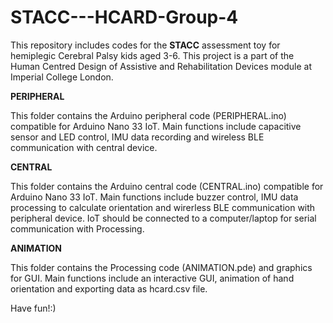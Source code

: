 # STACC---HCARD-Group-4

This repository includes codes for the **STACC** assessment toy for hemiplegic Cerebral Palsy kids aged 3-6. This project is a part of the Human Centred Design of Assistive and Rehabilitation Devices module at Imperial College London.

**PERIPHERAL**

This folder contains the Arduino peripheral code (PERIPHERAL.ino) compatible for Arduino Nano 33 IoT. Main functions include capacitive sensor and LED control, IMU data recording and wireless BLE communication with central device.

**CENTRAL**

This folder contains the Arduino central code (CENTRAL.ino) compatible for Arduino Nano 33 IoT. Main functions include buzzer control, IMU data processing to calculate orientation and wirerless BLE communication with peripheral device. IoT should be connected to a computer/laptop for serial communication with Processing.

**ANIMATION**

This folder contains the Processing code (ANIMATION.pde) and graphics for GUI. Main functions include an interactive GUI, animation of hand orientation and exporting data as hcard.csv file.

Have fun!:)
